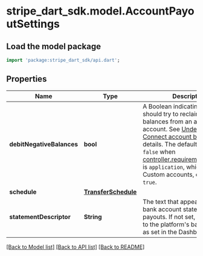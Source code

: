 # stripe_dart_sdk.model.AccountPayoutSettings

## Load the model package
```dart
import 'package:stripe_dart_sdk/api.dart';
```

## Properties
Name | Type | Description | Notes
------------ | ------------- | ------------- | -------------
**debitNegativeBalances** | **bool** | A Boolean indicating if Stripe should try to reclaim negative balances from an attached bank account. See [Understanding Connect account balances](/connect/account-balances) for details. The default value is `false` when [controller.requirement_collection](/api/accounts/object#account_object-controller-requirement_collection) is `application`, which includes Custom accounts, otherwise `true`. | 
**schedule** | [**TransferSchedule**](TransferSchedule.md) |  | 
**statementDescriptor** | **String** | The text that appears on the bank account statement for payouts. If not set, this defaults to the platform's bank descriptor as set in the Dashboard. | [optional] 

[[Back to Model list]](../README.md#documentation-for-models) [[Back to API list]](../README.md#documentation-for-api-endpoints) [[Back to README]](../README.md)


